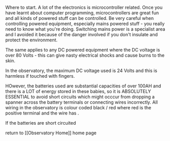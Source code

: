 Where to start.
A lot of the electronics is microcontroller related. Once you have learnt about computer programming, microcontrollers are great fun and all kinds of powered stuff can be controlled.
Be very careful when controlling powered equipment, especially mains powered stuff - you really need to know what you're doing. Switching mains power is a specialist area and I avoided it because of the danger involved if you don't insulate and protect the environment.

The same applies to any DC powered equipment where the DC voltage is over 80 Volts - this can give nasty electrical shocks and cause burns to the skin.

In the observatory, the maximum DC voltage used is 24 Volts and this is harmless if touched with fingers. 

HOwever, the batteries used are substantial capacities of over 100AH and there is a LOT of energy stored in these babies, so it is ABSOLUTELY ESSENTIAL to avoid short circuits which might occcur from dropping a spanner across the battery terminals or connecting wires incorrectly. All wiring in the observatory is colour coded black / red where red is the positive terminal and the wire has .

If the batteries are short circuited





return to [[Observatory Home]] home page